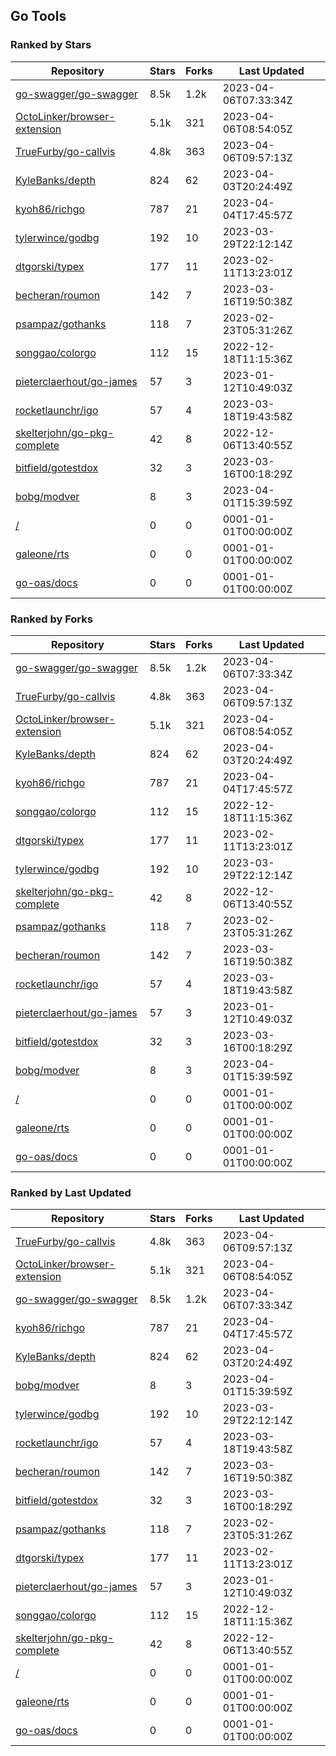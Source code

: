 ## Go Tools

### Ranked by Stars

| Repository | Stars | Forks | Last Updated |
|------------|-------|-------|--------------|
| [go-swagger/go-swagger](https://github.com/go-swagger/go-swagger) | 8.5k | 1.2k | 2023-04-06T07:33:34Z |
| [OctoLinker/browser-extension](https://github.com/OctoLinker/browser-extension) | 5.1k | 321 | 2023-04-06T08:54:05Z |
| [TrueFurby/go-callvis](https://github.com/TrueFurby/go-callvis) | 4.8k | 363 | 2023-04-06T09:57:13Z |
| [KyleBanks/depth](https://github.com/KyleBanks/depth) | 824 | 62 | 2023-04-03T20:24:49Z |
| [kyoh86/richgo](https://github.com/kyoh86/richgo) | 787 | 21 | 2023-04-04T17:45:57Z |
| [tylerwince/godbg](https://github.com/tylerwince/godbg) | 192 | 10 | 2023-03-29T22:12:14Z |
| [dtgorski/typex](https://github.com/dtgorski/typex) | 177 | 11 | 2023-02-11T13:23:01Z |
| [becheran/roumon](https://github.com/becheran/roumon) | 142 | 7 | 2023-03-16T19:50:38Z |
| [psampaz/gothanks](https://github.com/psampaz/gothanks) | 118 | 7 | 2023-02-23T05:31:26Z |
| [songgao/colorgo](https://github.com/songgao/colorgo) | 112 | 15 | 2022-12-18T11:15:36Z |
| [pieterclaerhout/go-james](https://github.com/pieterclaerhout/go-james) | 57 | 3 | 2023-01-12T10:49:03Z |
| [rocketlaunchr/igo](https://github.com/rocketlaunchr/igo) | 57 | 4 | 2023-03-18T19:43:58Z |
| [skelterjohn/go-pkg-complete](https://github.com/skelterjohn/go-pkg-complete) | 42 | 8 | 2022-12-06T13:40:55Z |
| [bitfield/gotestdox](https://github.com/bitfield/gotestdox) | 32 | 3 | 2023-03-16T00:18:29Z |
| [bobg/modver](https://github.com/bobg/modver) | 8 | 3 | 2023-04-01T15:39:59Z |
| [/](https://github.com/dustinblackman/gomodrun/) | 0 | 0 | 0001-01-01T00:00:00Z |
| [galeone/rts](https://github.com/galeone/rts) | 0 | 0 | 0001-01-01T00:00:00Z |
| [go-oas/docs](https://github.com/go-oas/docs) | 0 | 0 | 0001-01-01T00:00:00Z |

### Ranked by Forks

| Repository | Stars | Forks | Last Updated |
|------------|-------|-------|--------------|
| [go-swagger/go-swagger](https://github.com/go-swagger/go-swagger) | 8.5k | 1.2k | 2023-04-06T07:33:34Z |
| [TrueFurby/go-callvis](https://github.com/TrueFurby/go-callvis) | 4.8k | 363 | 2023-04-06T09:57:13Z |
| [OctoLinker/browser-extension](https://github.com/OctoLinker/browser-extension) | 5.1k | 321 | 2023-04-06T08:54:05Z |
| [KyleBanks/depth](https://github.com/KyleBanks/depth) | 824 | 62 | 2023-04-03T20:24:49Z |
| [kyoh86/richgo](https://github.com/kyoh86/richgo) | 787 | 21 | 2023-04-04T17:45:57Z |
| [songgao/colorgo](https://github.com/songgao/colorgo) | 112 | 15 | 2022-12-18T11:15:36Z |
| [dtgorski/typex](https://github.com/dtgorski/typex) | 177 | 11 | 2023-02-11T13:23:01Z |
| [tylerwince/godbg](https://github.com/tylerwince/godbg) | 192 | 10 | 2023-03-29T22:12:14Z |
| [skelterjohn/go-pkg-complete](https://github.com/skelterjohn/go-pkg-complete) | 42 | 8 | 2022-12-06T13:40:55Z |
| [psampaz/gothanks](https://github.com/psampaz/gothanks) | 118 | 7 | 2023-02-23T05:31:26Z |
| [becheran/roumon](https://github.com/becheran/roumon) | 142 | 7 | 2023-03-16T19:50:38Z |
| [rocketlaunchr/igo](https://github.com/rocketlaunchr/igo) | 57 | 4 | 2023-03-18T19:43:58Z |
| [pieterclaerhout/go-james](https://github.com/pieterclaerhout/go-james) | 57 | 3 | 2023-01-12T10:49:03Z |
| [bitfield/gotestdox](https://github.com/bitfield/gotestdox) | 32 | 3 | 2023-03-16T00:18:29Z |
| [bobg/modver](https://github.com/bobg/modver) | 8 | 3 | 2023-04-01T15:39:59Z |
| [/](https://github.com/dustinblackman/gomodrun/) | 0 | 0 | 0001-01-01T00:00:00Z |
| [galeone/rts](https://github.com/galeone/rts) | 0 | 0 | 0001-01-01T00:00:00Z |
| [go-oas/docs](https://github.com/go-oas/docs) | 0 | 0 | 0001-01-01T00:00:00Z |

### Ranked by Last Updated

| Repository | Stars | Forks | Last Updated |
|------------|-------|-------|--------------|
| [TrueFurby/go-callvis](https://github.com/TrueFurby/go-callvis) | 4.8k | 363 | 2023-04-06T09:57:13Z |
| [OctoLinker/browser-extension](https://github.com/OctoLinker/browser-extension) | 5.1k | 321 | 2023-04-06T08:54:05Z |
| [go-swagger/go-swagger](https://github.com/go-swagger/go-swagger) | 8.5k | 1.2k | 2023-04-06T07:33:34Z |
| [kyoh86/richgo](https://github.com/kyoh86/richgo) | 787 | 21 | 2023-04-04T17:45:57Z |
| [KyleBanks/depth](https://github.com/KyleBanks/depth) | 824 | 62 | 2023-04-03T20:24:49Z |
| [bobg/modver](https://github.com/bobg/modver) | 8 | 3 | 2023-04-01T15:39:59Z |
| [tylerwince/godbg](https://github.com/tylerwince/godbg) | 192 | 10 | 2023-03-29T22:12:14Z |
| [rocketlaunchr/igo](https://github.com/rocketlaunchr/igo) | 57 | 4 | 2023-03-18T19:43:58Z |
| [becheran/roumon](https://github.com/becheran/roumon) | 142 | 7 | 2023-03-16T19:50:38Z |
| [bitfield/gotestdox](https://github.com/bitfield/gotestdox) | 32 | 3 | 2023-03-16T00:18:29Z |
| [psampaz/gothanks](https://github.com/psampaz/gothanks) | 118 | 7 | 2023-02-23T05:31:26Z |
| [dtgorski/typex](https://github.com/dtgorski/typex) | 177 | 11 | 2023-02-11T13:23:01Z |
| [pieterclaerhout/go-james](https://github.com/pieterclaerhout/go-james) | 57 | 3 | 2023-01-12T10:49:03Z |
| [songgao/colorgo](https://github.com/songgao/colorgo) | 112 | 15 | 2022-12-18T11:15:36Z |
| [skelterjohn/go-pkg-complete](https://github.com/skelterjohn/go-pkg-complete) | 42 | 8 | 2022-12-06T13:40:55Z |
| [/](https://github.com/dustinblackman/gomodrun/) | 0 | 0 | 0001-01-01T00:00:00Z |
| [galeone/rts](https://github.com/galeone/rts) | 0 | 0 | 0001-01-01T00:00:00Z |
| [go-oas/docs](https://github.com/go-oas/docs) | 0 | 0 | 0001-01-01T00:00:00Z |

